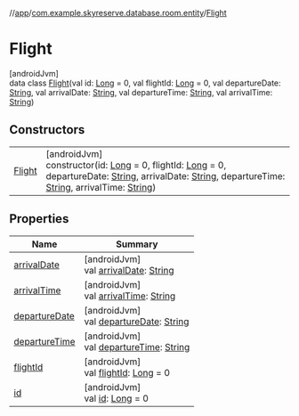 //[app](../../../index.md)/[com.example.skyreserve.database.room.entity](../index.md)/[Flight](index.md)

# Flight

[androidJvm]\
data class [Flight](index.md)(val id: [Long](https://kotlinlang.org/api/latest/jvm/stdlib/kotlin/-long/index.html) = 0, val flightId: [Long](https://kotlinlang.org/api/latest/jvm/stdlib/kotlin/-long/index.html) = 0, val departureDate: [String](https://kotlinlang.org/api/latest/jvm/stdlib/kotlin/-string/index.html), val arrivalDate: [String](https://kotlinlang.org/api/latest/jvm/stdlib/kotlin/-string/index.html), val departureTime: [String](https://kotlinlang.org/api/latest/jvm/stdlib/kotlin/-string/index.html), val arrivalTime: [String](https://kotlinlang.org/api/latest/jvm/stdlib/kotlin/-string/index.html))

## Constructors

| | |
|---|---|
| [Flight](-flight.md) | [androidJvm]<br>constructor(id: [Long](https://kotlinlang.org/api/latest/jvm/stdlib/kotlin/-long/index.html) = 0, flightId: [Long](https://kotlinlang.org/api/latest/jvm/stdlib/kotlin/-long/index.html) = 0, departureDate: [String](https://kotlinlang.org/api/latest/jvm/stdlib/kotlin/-string/index.html), arrivalDate: [String](https://kotlinlang.org/api/latest/jvm/stdlib/kotlin/-string/index.html), departureTime: [String](https://kotlinlang.org/api/latest/jvm/stdlib/kotlin/-string/index.html), arrivalTime: [String](https://kotlinlang.org/api/latest/jvm/stdlib/kotlin/-string/index.html)) |

## Properties

| Name | Summary |
|---|---|
| [arrivalDate](arrival-date.md) | [androidJvm]<br>val [arrivalDate](arrival-date.md): [String](https://kotlinlang.org/api/latest/jvm/stdlib/kotlin/-string/index.html) |
| [arrivalTime](arrival-time.md) | [androidJvm]<br>val [arrivalTime](arrival-time.md): [String](https://kotlinlang.org/api/latest/jvm/stdlib/kotlin/-string/index.html) |
| [departureDate](departure-date.md) | [androidJvm]<br>val [departureDate](departure-date.md): [String](https://kotlinlang.org/api/latest/jvm/stdlib/kotlin/-string/index.html) |
| [departureTime](departure-time.md) | [androidJvm]<br>val [departureTime](departure-time.md): [String](https://kotlinlang.org/api/latest/jvm/stdlib/kotlin/-string/index.html) |
| [flightId](flight-id.md) | [androidJvm]<br>val [flightId](flight-id.md): [Long](https://kotlinlang.org/api/latest/jvm/stdlib/kotlin/-long/index.html) = 0 |
| [id](id.md) | [androidJvm]<br>val [id](id.md): [Long](https://kotlinlang.org/api/latest/jvm/stdlib/kotlin/-long/index.html) = 0 |
